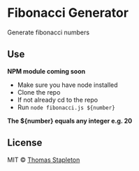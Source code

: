 # Fibonacci Generator
Generate fibonacci numbers

## Use
**NPM module coming soon**

* Make sure you have node installed
* Clone the repo
* If not already cd to the repo
* Run `node fibonacci.js ${number}`

**The ${number} equals any integer e.g. 20**

## License

MIT © [Thomas Stapleton](https://github.com/tomsta93)
